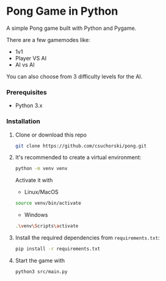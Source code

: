 # Pong Game in Python

A simple Pong game built with Python and Pygame.

There are a few gamemodes like:

- 1v1
- Player VS AI
- AI vs AI

You can also choose from 3 difficulty levels for the AI.

### Prerequisites

- Python 3.x

### Installation

1. Clone or download this repo

   ```bash
   git clone https://github.com/csuchorski/pong.git
   ```

2. It's recommended to create a virtual environment:

   ```bash
   python -m venv venv
   ```

   Activate it with

   - Linux/MacOS

   ```bash
   source venv/bin/activate
   ```

   - Windows

   ```bash
   .\venv\Scripts\activate
   ```

3. Install the required dependencies from `requirements.txt`:

   ```bash
   pip install -r requirements.txt
   ```

4. Start the game with
   ```bash
   python3 src/main.py
   ```
